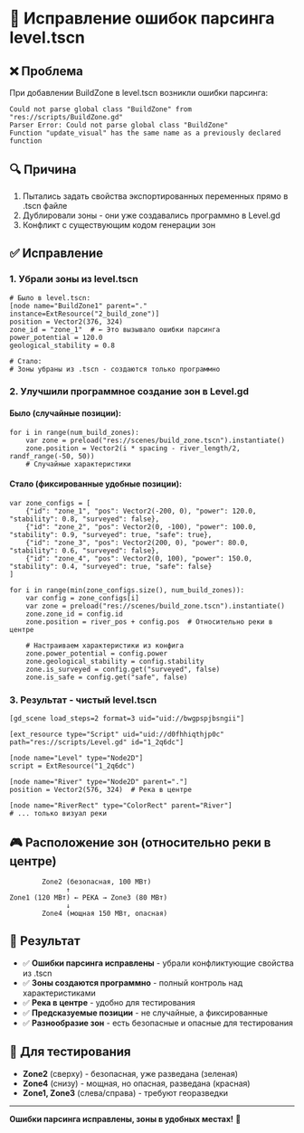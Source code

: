 # 🔧 Исправление ошибок парсинга level.tscn

## ❌ **Проблема**
При добавлении BuildZone в level.tscn возникли ошибки парсинга:
```
Could not parse global class "BuildZone" from "res://scripts/BuildZone.gd"
Parser Error: Could not parse global class "BuildZone"
Function "update_visual" has the same name as a previously declared function
```

## 🔍 **Причина**
1. Пытались задать свойства экспортированных переменных прямо в .tscn файле
2. Дублировали зоны - они уже создавались программно в Level.gd
3. Конфликт с существующим кодом генерации зон

## ✅ **Исправление**

### 1. **Убрали зоны из level.tscn**
```gdscript
# Было в level.tscn:
[node name="BuildZone1" parent="." instance=ExtResource("2_build_zone")]
position = Vector2(376, 324)
zone_id = "zone_1"  # ← Это вызывало ошибки парсинга
power_potential = 120.0
geological_stability = 0.8

# Стало:
# Зоны убраны из .tscn - создаются только программно
```

### 2. **Улучшили программное создание зон в Level.gd**

#### Было (случайные позиции):
```gdscript
for i in range(num_build_zones):
    var zone = preload("res://scenes/build_zone.tscn").instantiate()
    zone.position = Vector2(i * spacing - river_length/2, randf_range(-50, 50))
    # Случайные характеристики
```

#### Стало (фиксированные удобные позиции):
```gdscript
var zone_configs = [
    {"id": "zone_1", "pos": Vector2(-200, 0), "power": 120.0, "stability": 0.8, "surveyed": false},
    {"id": "zone_2", "pos": Vector2(0, -100), "power": 100.0, "stability": 0.9, "surveyed": true, "safe": true},
    {"id": "zone_3", "pos": Vector2(200, 0), "power": 80.0, "stability": 0.6, "surveyed": false},
    {"id": "zone_4", "pos": Vector2(0, 100), "power": 150.0, "stability": 0.4, "surveyed": true, "safe": false}
]

for i in range(min(zone_configs.size(), num_build_zones)):
    var config = zone_configs[i]
    var zone = preload("res://scenes/build_zone.tscn").instantiate()
    zone.zone_id = config.id
    zone.position = river_pos + config.pos  # Относительно реки в центре
    
    # Настраиваем характеристики из конфига
    zone.power_potential = config.power
    zone.geological_stability = config.stability
    zone.is_surveyed = config.get("surveyed", false)
    zone.is_safe = config.get("safe", false)
```

### 3. **Результат - чистый level.tscn**
```gdscript
[gd_scene load_steps=2 format=3 uid="uid://bwgpspjbsngii"]

[ext_resource type="Script" uid="uid://d0fhhiqthjp0c" path="res://scripts/Level.gd" id="1_2q6dc"]

[node name="Level" type="Node2D"]
script = ExtResource("1_2q6dc")

[node name="River" type="Node2D" parent="."]
position = Vector2(576, 324)  # Река в центре

[node name="RiverRect" type="ColorRect" parent="River"]
# ... только визуал реки
```

## 🎮 **Расположение зон (относительно реки в центре)**

```
        Zone2 (безопасная, 100 МВт)
              ↑
Zone1 (120 МВт) ← РЕКА → Zone3 (80 МВт)  
              ↓
        Zone4 (мощная 150 МВт, опасная)
```

## 🎯 **Результат**

- ✅ **Ошибки парсинга исправлены** - убрали конфликтующие свойства из .tscn
- ✅ **Зоны создаются программно** - полный контроль над характеристиками
- ✅ **Река в центре** - удобно для тестирования
- ✅ **Предсказуемые позиции** - не случайные, а фиксированные
- ✅ **Разнообразие зон** - есть безопасные и опасные для тестирования

## 🧪 **Для тестирования**

- **Zone2** (сверху) - безопасная, уже разведана (зеленая)
- **Zone4** (снизу) - мощная, но опасная, разведана (красная)
- **Zone1, Zone3** (слева/справа) - требуют георазведки

---

**Ошибки парсинга исправлены, зоны в удобных местах!** 🎉
